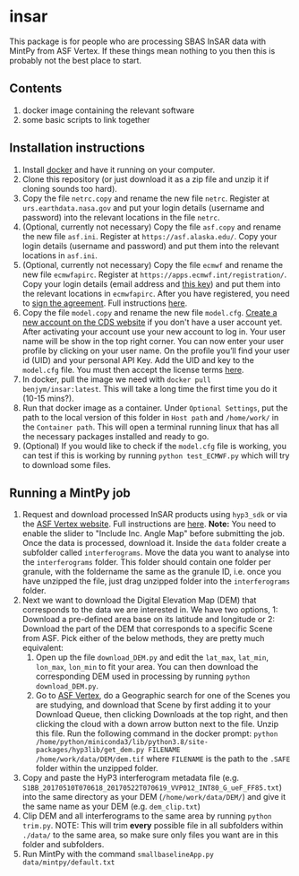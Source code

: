 # insar

This package is for people who are processing SBAS InSAR data with MintPy from ASF Vertex. If these things mean nothing to you then this is probably not the best place to start.

## Contents
1. docker image containing the relevant software
2. some basic scripts to link together

## Installation instructions
1. Install [docker](https://www.docker.com/) and have it running on your computer.
2. Clone this repository (or just download it as a zip file and unzip it if cloning sounds too hard).
3. Copy the file `netrc.copy` and rename the new file `netrc`. Register at `urs.earthdata.nasa.gov` and put your login details (username and password) into the relevant locations in the file `netrc`.
4. (Optional, currently not necessary) Copy the file `asf.copy` and rename the new file `asf.ini`. Register at `https://asf.alaska.edu/`. Copy your login details (username and password) and put them into the relevant locations in `asf.ini`.
5. (Optional, currently not necessary) Copy the file `ecmwf` and rename the new file `ecmwfapirc`. Register at `https://apps.ecmwf.int/registration/`. Copy your login details (email address and [this key](https://api.ecmwf.int/v1/key/)) and put them into the relevant locations in `ecmwfapirc`. After you have registered, you need to [sign the agreement](https://apps.ecmwf.int/datasets/licences/general/). Full instructions [here](http://earthdef.caltech.edu/projects/pyaps/wiki/Main#).
6. Copy the file `model.copy` and rename the new file `model.cfg`. [Create a new account on the CDS website](https://cds.climate.copernicus.eu/user/register) if you don't have a user account yet. After activating your account use your new account to log in. Your user name will be show in the top right corner. You can now enter your user profile by clicking on your user name. On the profile you’ll find your user id (UID) and your personal API Key. Add the UID and key to the `model.cfg` file. You  must then accept the license terms [here](https://cds.climate.copernicus.eu/cdsapp/#!/terms/licence-to-use-copernicus-products).
7. In docker, pull the image we need with `docker pull benjym/insar:latest`. This will take a long time the first time you do it (10-15 mins?).
8. Run that docker image as a container. Under `Optional Settings`, put the path to the local version of this folder in `Host path` and `/home/work/` in the `Container path`. This will open a terminal running linux that has all the necessary packages installed and ready to go.
9. (Optional) If you would like to check if the `model.cfg` file is working, you can test if this is working by running `python test_ECMWF.py` which will try to download some files.

## Running a MintPy job
1. Request and download processed InSAR products using `hyp3_sdk` or via the [ASF Vertex website](https://search.asf.alaska.edu/#/). Full instructions are [here](https://docs.asf.alaska.edu/vertex/sbas/). **Note:** You need to enable the slider to "Include Inc. Angle Map" before submitting the job. Once the data is processed, download it. Inside the `data` folder create a subfolder called `interferograms`. Move the data you want to analyse into the `interferograms` folder. This folder should contain one folder per granule, with the foldername the same as the granule ID, i.e. once you have unzipped the file, just drag unzipped folder into the `interferograms` folder.
2. Next we want to download the Digital Elevation Map (DEM) that corresponds to the data we are interested in. We have two options, 1: Download a pre-defined area base on its latitude and longitude or 2: Download the part of the DEM that corresponds to a specific Scene from ASF. Pick either of the below methods, they are pretty much equivalent:
    1. Open up the file `download_DEM.py` and edit the `lat_max`, `lat_min`, `lon_max`, `lon_min` to fit your area. You can then download the corresponding DEM used in processing by running `python download_DEM.py`.
    2. Go to [ASF Vertex](https://search.asf.alaska.edu/#/), do a Geographic search for one of the Scenes you are studying, and download that Scene by first adding it to your Download Queue, then clicking Downloads at the top right, and then clicking the cloud with a down arrow button next to the file. Unzip this file. Run the following command in the docker prompt: `python /home/python/miniconda3/lib/python3.8/site-packages/hyp3lib/get_dem.py FILENAME /home/work/data/DEM/dem.tif` where `FILENAME` is the path to the `.SAFE` folder within the unzipped folder.
3. Copy and paste the HyP3 interferogram metadata file (e.g. `S1BB_20170510T070618_20170522T070619_VVP012_INT80_G_ueF_FF85.txt`) into the same directory as your DEM (`/home/work/data/DEM/`) and give it the same name as your DEM (e.g. `dem_clip.txt`)
4. Clip DEM and all interferograms to the same area by running `python trim.py`. NOTE: This will trim **every** possible file in all subfolders within `./data/` to the same area, so make sure only files you want are in this folder and subfolders.
5. Run MintPy with the command `smallbaselineApp.py data/mintpy/default.txt`
